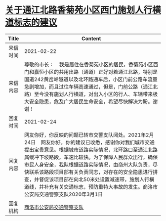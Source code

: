 # [关于通江北路香菊苑小区西门施划人行横道标志的建议](http://www.shangluo.gov.cn/zmhd/ldxxxx.jsp?urltype=leadermail.LeaderMailContentUrl&wbtreeid=1112&leadermailid=6954)

| Title |                                                                                                                    Content                                                                                                                     |
|:-----:|------------------------------------------------------------------------------------------------------------------------------------------------------------------------------------------------------------------------------------------------|
| 来信时间  | 2021-02-22                                                                                                                                                                                                                                     |
| 来信内容  | 尊敬的市长：    我是居住在香菊苑小区的居民，香菊苑小区西门和嘉恒小区的共用出路（通道）正好对着通江北路，特别是国道242黄岔岭隧道以及北环路通车后，小区门前公路车流量急剧增加，而且过往车辆高速通过，但是，门前公路（通江北路）至今没有施划人行横道，对出入小区的行人、车辆带来极大安全隐患，危及广大居民生命安全，希望尽快解决为盼。谢谢！                                                                       |
| 回复时间  | 2021-02-24                                                                                                                                                                                                                                     |
| 回复内容  | 网友你好，你反映的问题已转市交警支队阅处。2021年2月24日    网友你好，你的建议已收悉，感谢你对我们城市交通提出宝贵意见。根据城市道路实际情况，北环路口至通江北路属缓冲下坡路段，车速比较快。为了保障人民群众出行，确保市民人身安全，我队根据道路实际情况，由商州大队负责，尽快联系该路段项目部有关负责同志，对存在的安全隐患进行排查，并督促该项目部在向北50米处设置减速带，施划人行横道线，并补充有关交通标志，预防重特大事故的发生。商洛市公安局交通警察支队2020年3月1日 |
| 回复机构  | [商洛市公安局交通警察支队](../../category/agencies/商洛市公安局交通警察支队.md)                                                                                                                                                                                        |